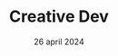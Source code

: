---
id: '5'
layout: '../../layouts/BlogPostLayout.astro'
title: 'Creative Dev'
description: 'Vandaag kwam Gwen ons vertellen over Dreative Developement en haar gemaakte werk.'
date: '26 april 2024'
speaker: 'Gwen Bogaert'
image:
  url: '/assets/images/article_gwen.jpeg'
  alt: 'Illustration of creative things'

intro: 'Vandaag kwam Gwen ons vertellen over wat Dreative Developement is en haar gemaakte werk en projecten! '
quotes:
  quote_one: '"Creative Development is maar net wat je zelf vindt dat het is."'
  quote_two: '"Performance is al een groot deel van een website."'
content:
  paragraph_one: 'Gwen begon haar talk over Creative Development met haar huidige werkgever, namelijk Antinomy Studio. Ze liet ons een korte trailer zien. Daarna vroeg ze ons wat wij eigenlijk denken dat Creative Development is. Het is maar net wat je zelf vindt, zei ze.'
  paragraph_two: 'Ook heeft ze het gehad over de Tech Stack. Ze werken daardoor in lagen. Vaak met Vue/Nuxt als framework, Datamict voor data, Netlify voor hosting, Sopify voor webshops en GSAP voor animaties. Ook liet ze nog wat projecten zien waar zij met haar agency aan heeft gewerkt.'
  paragraph_three: 'Daarna heeft ze nog kort verteld over shaders, die zijn tof voor een beetje spice in je site en je leert er veel van om ze te coderen. Ook door samen te werken leer je veel volgens Gwen. Vooral met seniors. Het laatste wat Gwen had, ging over performance. Performance is een van de belangrijkste dingen om aandacht aan te schenken op je website!'
---